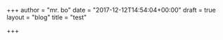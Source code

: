 +++
author = "mr. bo"
date = "2017-12-12T14:54:04+00:00"
draft = true
layout = "blog"
title = "test"

+++

